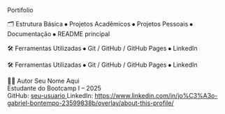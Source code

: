 Portifolio 

🗂️ Estrutura Básica
⦁	Projetos Acadêmicos
⦁	Projetos Pessoais
⦁	Documentação
⦁	README principal

🛠️ Ferramentas Utilizadas
⦁	Git / GitHub / GitHub Pages
⦁	LinkedIn

🛠️ Ferramentas Utilizadas
⦁	Git / GitHub / GitHub Pages
⦁	LinkedIn

🧑‍💻 Autor
Seu Nome Aqui  
Estudante do Bootcamp I – 2025  
GitHub: [seu-usuario ](https://github.com/joaogabriel44) 
LinkedIn: https://www.linkedin.com/in/jo%C3%A3o-gabriel-bontempo-23599838b/overlay/about-this-profile/
